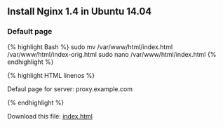 ## Install Nginx 1.4 in Ubuntu 14.04

### Default page

{% highlight Bash %}
sudo mv /var/www/html/index.html /var/www/html/index-orig.html
sudo nano /var/www/html/index.html
{% endhighlight %}

{% highlight HTML linenos %}
<!DOCTYPE html>
<html lang="en">
    <head>
        <meta charset="utf-8">
        <title>Default</title>
    </head>
    <body>
        <p>Defaul page for server: proxy.example.com</p>
    </body>
</html>
{% endhighlight %}

Download this file: [index.html](files/index.html)
